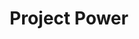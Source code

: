 ---
title: "Project Power"
year: 2020
rating: 1
stars: "★"
rewatched: false
permalink: "project-power-2020"
watched_on: 2020-08-14
---